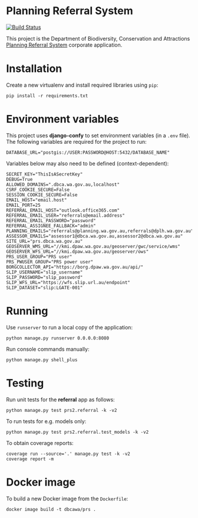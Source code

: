 # Planning Referral System

[![Build
Status](https://travis-ci.org/dbca-wa/prs.svg?branch=master)](https://travis-ci.org/dbca-wa/prs)

This project is the Department of Biodiversity, Conservation and Attractions
[Planning Referral System](https://prs.dbca.wa.gov.au/) corporate application.

# Installation

Create a new virtualenv and install required libraries using `pip`:

    pip install -r requirements.txt

# Environment variables

This project uses **django-confy** to set environment variables (in a `.env` file).
The following variables are required for the project to run:

    DATABASE_URL="postgis://USER:PASSWORD@HOST:5432/DATABASE_NAME"

Variables below may also need to be defined (context-dependent):

    SECRET_KEY="ThisIsASecretKey"
    DEBUG=True
    ALLOWED_DOMAINS=".dbca.wa.gov.au,localhost"
    CSRF_COOKIE_SECURE=False
    SESSION_COOKIE_SECURE=False
    EMAIL_HOST="email.host"
    EMAIL_PORT=25
    REFERRAL_EMAIL_HOST="outlook.office365.com"
    REFERRAL_EMAIL_USER="referrals@email.address"
    REFERRAL_EMAIL_PASSWORD="password"
    REFERRAL_ASSIGNEE_FALLBACK="admin"
    PLANNING_EMAILS="referrals@planning.wa.gov.au,referrals@dplh.wa.gov.au"
    ASSESSOR_EMAILS="assessor1@dbca.wa.gov.au,assessor2@dbca.wa.gov.au"
    SITE_URL="prs.dbca.wa.gov.au"
    GEOSERVER_WMS_URL="//kmi.dpaw.wa.gov.au/geoserver/gwc/service/wms"
    GEOSERVER_WFS_URL="//kmi.dpaw.wa.gov.au/geoserver/ows"
    PRS_USER_GROUP="PRS user"
    PRS_PWUSER_GROUP="PRS power user"
    BORGCOLLECTOR_API="https://borg.dpaw.wa.gov.au/api/"
    SLIP_USERNAME="slip_username"
    SLIP_PASSWORD="slip_password"
    SLIP_WFS_URL="https://wfs.slip.url.au/endpoint"
    SLIP_DATASET="slip:LGATE-001"

# Running

Use `runserver` to run a local copy of the application:

    python manage.py runserver 0.0.0.0:8080

Run console commands manually:

    python manage.py shell_plus

# Testing

Run unit tests for the **referral** app as follows:

    python manage.py test prs2.referral -k -v2

To run tests for e.g. models only:

    python manage.py test prs2.referral.test_models -k -v2

To obtain coverage reports:

    coverage run --source='.' manage.py test -k -v2
    coverage report -m

# Docker image

To build a new Docker image from the `Dockerfile`:

    docker image build -t dbcawa/prs .
